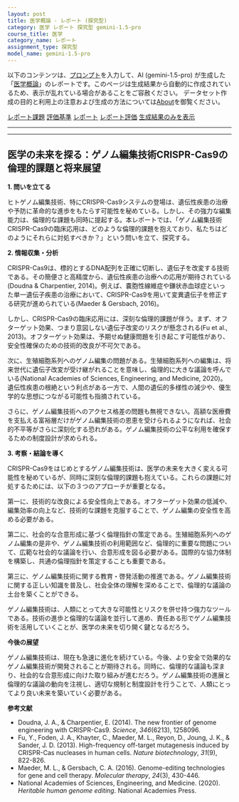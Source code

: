 ```yaml
---
layout: post
title: 医学概論 - レポート (探究型)
category: 医学 レポート 探究型 gemini-1.5-pro
course_title: 医学
category_name: レポート
assignment_type: 探究型
model_name: gemini-1.5-pro
---
```


以下のコンテンツは、[プロンプト](https://github.com/takedatoshiyuki/synthetic_assignments/tree/main/generated/医学/gemini-1.5-pro/prompt_レポート-探究型.md)を入力して、AI (gemini-1.5-pro) が生成した「[医学概論](/contents/医学/)」のレポートです。このページは生成結果から自動的に作成されているため、表示が乱れている場合があることをご容赦ください。
データセット作成の目的と利用上の注意および生成の方法については[About](/About)を御覧ください。

[レポート課題](../レポート課題-探究型)
[評価基準](../評価基準-探究型)
[レポート](../レポート-探究型)
[レポート評価](../レポート評価-探究型)
[生成結果のみを表示](https://github.com/takedatoshiyuki/synthetic_assignments/tree/main/generated/医学/gemini-1.5-pro/レポート-探究型.md)
  

***
***
  
## 医学の未来を探る：ゲノム編集技術CRISPR-Cas9の倫理的課題と将来展望

**1. 問いを立てる**

ヒトゲノム編集技術、特にCRISPR-Cas9システムの登場は、遺伝性疾患の治療や予防に革命的な進歩をもたらす可能性を秘めている。しかし、その強力な編集能力は、倫理的な課題も同時に提起する。本レポートでは、「ゲノム編集技術CRISPR-Cas9の臨床応用は、どのような倫理的課題を抱えており、私たちはどのようにそれらに対処すべきか？」という問いを立て、探究する。

**2. 情報収集・分析**

CRISPR-Cas9は、標的とするDNA配列を正確に切断し、遺伝子を改変する技術である。その簡便さと高精度から、遺伝性疾患の治療への応用が期待されている(Doudna & Charpentier, 2014)。例えば、嚢胞性線維症や鎌状赤血球症といった単一遺伝子疾患の治療において、CRISPR-Cas9を用いて変異遺伝子を修正する研究が進められている(Maeder & Gersbach, 2016)。

しかし、CRISPR-Cas9の臨床応用には、深刻な倫理的課題が伴う。まず、オフターゲット効果、つまり意図しない遺伝子改変のリスクが懸念される(Fu et al., 2013)。オフターゲット効果は、予期せぬ健康問題を引き起こす可能性があり、安全性確保のための技術的改良が不可欠である。

次に、生殖細胞系列へのゲノム編集の問題がある。生殖細胞系列への編集は、将来世代に遺伝子改変が受け継がれることを意味し、倫理的に大きな議論を呼んでいる(National Academies of Sciences, Engineering, and Medicine, 2020)。遺伝性疾患の根絶という利点がある一方で、人間の遺伝的多様性の減少や、優生学的な思想につながる可能性も指摘されている。

さらに、ゲノム編集技術へのアクセス格差の問題も無視できない。高額な医療費を支払える富裕層だけがゲノム編集技術の恩恵を受けられるようになれば、社会的不平等がさらに深刻化する恐れがある。ゲノム編集技術の公平な利用を確保するための制度設計が求められる。

**3. 考察・結論を導く**

CRISPR-Cas9をはじめとするゲノム編集技術は、医学の未来を大きく変える可能性を秘めているが、同時に深刻な倫理的課題も抱えている。これらの課題に対処するためには、以下の３つのアプローチが重要となる。

第一に、技術的な改良による安全性向上である。オフターゲット効果の低減や、編集効率の向上など、技術的な課題を克服することで、ゲノム編集の安全性を高める必要がある。

第二に、社会的な合意形成に基づく倫理指針の策定である。生殖細胞系列へのゲノム編集の是非や、ゲノム編集技術の利用範囲など、倫理的に重要な問題について、広範な社会的な議論を行い、合意形成を図る必要がある。国際的な協力体制を構築し、共通の倫理指針を策定することも重要である。

第三に、ゲノム編集技術に関する教育・啓発活動の推進である。ゲノム編集技術に関する正しい知識を普及し、社会全体の理解を深めることで、倫理的な議論の土台を築くことができる。

ゲノム編集技術は、人類にとって大きな可能性とリスクを併せ持つ強力なツールである。技術の進歩と倫理的な議論を並行して進め、責任ある形でゲノム編集技術を活用していくことが、医学の未来を切り開く鍵となるだろう。


**今後の展望**

ゲノム編集技術は、現在も急速に進化を続けている。今後、より安全で効果的なゲノム編集技術が開発されることが期待される。同時に、倫理的な議論も深まり、社会的な合意形成に向けた取り組みが進むだろう。ゲノム編集技術の進展と倫理的な議論の動向を注視し、適切な規制と制度設計を行うことで、人類にとってより良い未来を築いていく必要がある。


**参考文献**

* Doudna, J. A., & Charpentier, E. (2014). The new frontier of genome engineering with CRISPR-Cas9. *Science*, *346*(6213), 1258096.
* Fu, Y., Foden, J. A., Khayter, C., Maeder, M. L., Reyon, D., Joung, J. K., & Sander, J. D. (2013). High-frequency off-target mutagenesis induced by CRISPR-Cas nucleases in human cells. *Nature biotechnology*, *31*(9), 822-826.
* Maeder, M. L., & Gersbach, C. A. (2016). Genome-editing technologies for gene and cell therapy. *Molecular therapy*, *24*(3), 430-446.
* National Academies of Sciences, Engineering, and Medicine. (2020). *Heritable human genome editing*. National Academies Press.
